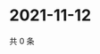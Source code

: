 # 2021-11-12

共 0 条

<!-- BEGIN WEIBO -->
<!-- 最后更新时间 Fri Nov 12 2021 13:08:01 GMT+0800 (China Standard Time) -->

<!-- END WEIBO -->
